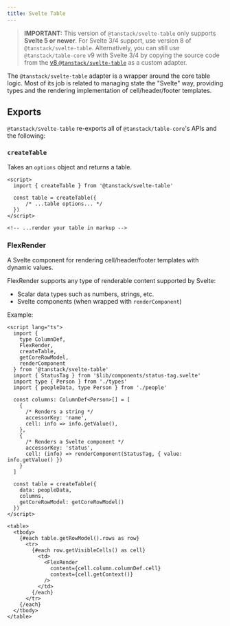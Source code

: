 ```yaml
---
title: Svelte Table
---
```


> **IMPORTANT:** This version of `@tanstack/svelte-table` only supports **Svelte 5 or  newer**. For Svelte 3/4 support, use version 8 of `@tanstack/svelte-table`.
> Alternatively, you can still use `@tanstack/table-core` v9 with Svelte 3/4 by copying the source code from the [v8 `@tanstack/svelte-table`](https://github.com/TanStack/table/tree/v8/packages/svelte-table/src) as a custom adapter.

The `@tanstack/svelte-table` adapter is a wrapper around the core table logic. Most of its job is related to managing state the "Svelte" way, providing types and the rendering implementation of cell/header/footer templates.

## Exports

`@tanstack/svelte-table` re-exports all of `@tanstack/table-core`'s APIs and the following:

### `createTable`

Takes an `options` object and returns a table.

```svelte
<script>
  import { createTable } from '@tanstack/svelte-table'

  const table = createTable({
      /* ...table options... */
  })
</script>

<!-- ...render your table in markup -->
```

### FlexRender

A Svelte component for rendering cell/header/footer templates with dynamic values.

FlexRender supports any type of renderable content supported by Svelte:
- Scalar data types such as numbers, strings, etc.
- Svelte components (when wrapped with `renderComponent`)

Example:

```svelte
<script lang="ts">
  import { 
    type ColumnDef,
    FlexRender,
    createTable,
    getCoreRowModel,
    renderComponent
  } from '@tanstack/svelte-table'
  import { StatusTag } from '$lib/components/status-tag.svelte'
  import type { Person } from './types'
  import { peopleData, type Person } from './people'

  const columns: ColumnDef<Person>[] = [
    {
      /* Renders a string */
      accessorKey: 'name',
      cell: info => info.getValue(),
    },
    {
      /* Renders a Svelte component */
      accessorKey: 'status',
      cell: (info) => renderComponent(StatusTag, { value: info.getValue() })
    }
  ]

  const table = createTable({
    data: peopleData,
    columns,
    getCoreRowModel: getCoreRowModel()
  })
</script>

<table>
  <tbody>
    {#each table.getRowModel().rows as row}
      <tr>
        {#each row.getVisibleCells() as cell}
          <td>
            <FlexRender
              content={cell.column.columnDef.cell}
              context={cell.getContext()}
            />
          </td>
        {/each}
      </tr>
    {/each}
  </tbody>
</table>
```
